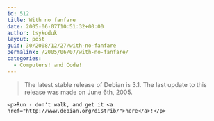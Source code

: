 ```yaml
---
id: 512
title: With no fanfare
date: 2005-06-07T10:51:32+00:00
author: tsykoduk
layout: post
guid: 30/2008/12/27/with-no-fanfare
permalink: /2005/06/07/with-no-fanfare/
categories:
  - Computers! and Code!
---
```

<blockquote>The latest stable release of Debian is 3.1. The last update to this release was made on June 6th, 2005. </blockquote>

	<p>Run - don't walk, and get it <a href="http://www.debian.org/distrib/">here</a>!</p>